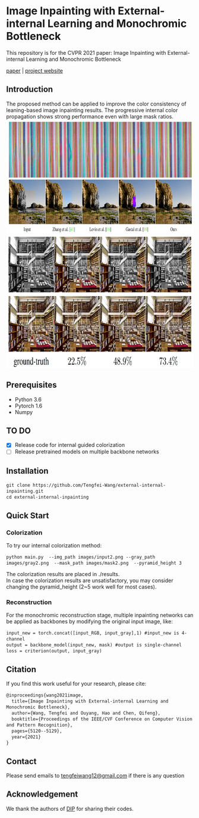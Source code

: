 # Image Inpainting with External-internal Learning and Monochromic Bottleneck
This repository is for the CVPR 2021 paper:  Image Inpainting with External-internal Learning and Monochromic Bottleneck 

[paper](https://arxiv.org/abs/2104.09068) | [project website](https://tengfei-wang.github.io/EII/index.html )

## Introduction
The proposed method can be  applied to improve the color consistency of leaning-based image inpainting results.   The progressive internal color propagation  shows strong performance even with large mask ratios. 
<img src="pics/color.jpg" height="305px"/>
<img src="pics/multi-ratio.jpg" height="360px"/>
## Prerequisites
- Python 3.6
- Pytorch 1.6
- Numpy

## TO DO
- [x] Release code for internal guided colorization
- [ ] Release  pretrained models on multiple backbone networks

## Installation
```
git clone https://github.com/Tengfei-Wang/external-internal-inpainting.git
cd external-internal-inpainting
```

## Quick Start 
### Colorization
To try our internal colorization method:
```
python main.py  --img_path images/input2.png --gray_path images/gray2.png  --mask_path images/mask2.png  --pyramid_height 3
```
The colorization results are placed in ./results.  
In case the colorization results are unsatisfactory, you may consider changing the pyramid_height (2~5 work well for most cases).

### Reconstruction
For the monochromic reconstruction stage, multiple inpainting networks can be applied as backbones by modifying the original input image, like:
```
input_new = torch.concat([input_RGB, input_gray],1) #input_new is 4-channel
output = backbone_model(input_new, mask) #output is single-channel
loss = criterion(output, input_gray)
```

## Citation
If you find this work useful for your research, please cite:
``` 
@inproceedings{wang2021image,
  title={Image Inpainting with External-internal Learning and Monochromic Bottleneck},
  author={Wang, Tengfei and Ouyang, Hao and Chen, Qifeng},
  booktitle={Proceedings of the IEEE/CVF Conference on Computer Vision and Pattern Recognition},
  pages={5120--5129},
  year={2021}
}
```


## Contact
Please send emails to tengfeiwang12@gmail.com  if there is any question

##  Acknowledgement
We thank the authors of [DIP](https://github.com/DmitryUlyanov/deep-image-prior) for sharing their codes.

